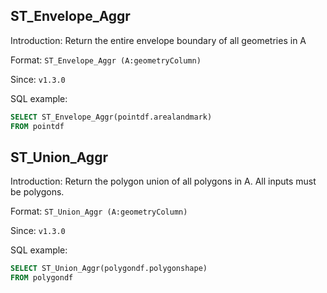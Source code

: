 ## ST_Envelope_Aggr

Introduction: Return the entire envelope boundary of all geometries in A

Format: `ST_Envelope_Aggr (A:geometryColumn)`

Since: `v1.3.0`

SQL example:
```sql
SELECT ST_Envelope_Aggr(pointdf.arealandmark)
FROM pointdf
```

## ST_Union_Aggr

Introduction: Return the polygon union of all polygons in A. All inputs must be polygons.

Format: `ST_Union_Aggr (A:geometryColumn)`

Since: `v1.3.0`

SQL example:
```sql
SELECT ST_Union_Aggr(polygondf.polygonshape)
FROM polygondf
```